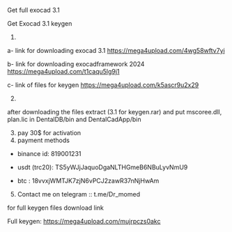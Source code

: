 Get full exocad 3.1 

Get Exocad 3.1 keygen

   1.

a- link for downloading exocad 3.1 https://mega4upload.com/4wg58wftv7yi

b- link for downloading exocadframework 2024 https://mega4upload.com/t1caqu5lg9j1

c- link of files for keygen https://mega4upload.com/k5ascr9u2x29

  2.

after downloading the files extract (3.1 for keygen.rar) and put mscoree.dll, plan.lic in DentalDB/bin and DentalCadApp/bin


  3. pay 30$ for activation 
  4. payment methods
     
   - binance id: 819001231
    
   - usdt (trc20): TS5yWJjJaquoDgaNLTHGmeB6NBuLyvNmU9
    
   - btc : 18vvxjWMTJK7zjN6vPCJ2zawR37nNjHwAm
  
  5. Contact me on telegram :: t.me/Dr_momed

$$$$$$$$ for full keygen files download link $$$$$$$$

Full keygen: https://mega4upload.com/mujrpczs0akc
